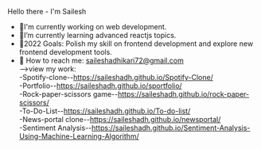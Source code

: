 Hello there - I'm Sailesh
- 🔭I'm currently working on web development.
- 🌱I’m currently learning advanced reactjs topics.
- 🥅2022 Goals: Polish my skill on frontend development and explore new frontend development tools.
- 👯 How to reach me: saileshadhikari72@gmail.com<br>
-->view my work:<br>
-Spotify-clone--https://saileshadh.github.io/Spotify-Clone/<br>
-Portfolio--https://saileshadh.github.io/sportfolio/<br>
-Rock-paper-scissors game--https://saileshadh.github.io/rock-paper-scissors/<br>
-To-Do-List--https://saileshadh.github.io/To-do-list/<br>
-News-portal clone--https://saileshadh.github.io/newsportal/<br>
-Sentiment Analysis--https://saileshadh.github.io/Sentiment-Analysis-Using-Machine-Learning-Algorithm/

